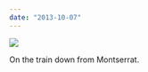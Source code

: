 ```yaml
---
date: "2013-10-07"
---
```


![](images/tumblr_muaplsZBxF1r16syio1_1280-768x1024.jpg)

On the train down from Montserrat.
